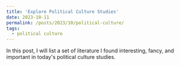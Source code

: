 ```yaml
---
title: 'Explore Political Culture Studies'
date: 2023-10-11
permalink: /posts/2023/10/political-culture/
tags:
  - political culture
---
```


In this post, I will list a set of literature I found interesting, fancy, and important in today's political culture studies. 
